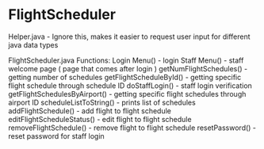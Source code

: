 # FlightScheduler


Helper.java - Ignore this, makes it easier to request user input for different java data types

FlightScheduler.java Functions:
Login Menu() - login
Staff Menu() - staff welcome page ( page that comes after login )
getNumFlightSchedules() - getting number of schedules
getFlightScheduleById() - getting specific flight schedule through schedule ID
doStaffLogin() - staff login verification
getFlightSchedulesByAirport() - getting specific flight schedules through airport ID
scheduleListToString() - prints list of schedules
addFlightSchedule() - add flight to flight schedule
editFlightScheduleStatus() - edit flight to flight schedule
removeFlightSchedule() - remove flight to flight schedule
resetPassword() - reset password for staff login
